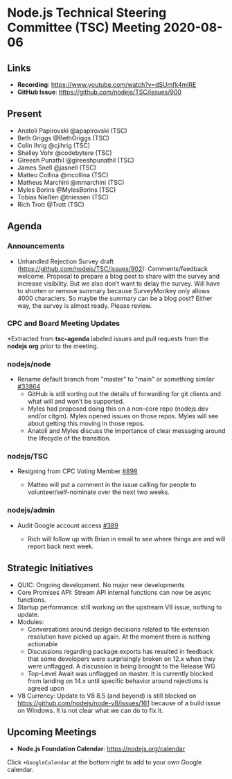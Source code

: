 # Node.js Technical Steering Committee (TSC) Meeting 2020-08-06

## Links

* **Recording**: https://www.youtube.com/watch?v=dSUmfk4mlRE
* **GitHub Issue**: https://github.com/nodejs/TSC/issues/900

## Present

* Anatoli Papirovski @apapirovski (TSC)
* Beth Griggs @BethGriggs (TSC)
* Colin Ihrig @cjihrig (TSC)
* Shelley Vohr @codebytere (TSC)
* Gireesh Punathil @gireeshpunathil (TSC)
* James Snell @jasnell (TSC)
* Matteo Collina @mcollina (TSC)
* Matheus Marchini @mmarchini (TSC)
* Myles Borins @MylesBorins (TSC)
* Tobias Nießen @tniessen (TSC)
* Rich Trott @Trott (TSC)


## Agenda

### Announcements

* Unhandled Rejection Survey draft (https://github.com/nodejs/TSC/issues/902): Comments/feedback welcome. Proposal to prepare a blog post to share with the survey and increase visibility. But we also don’t want to delay the survey. Will have to shorten or remove summary because SurveyMonkey only allows 4000 characters. So maybe the summary can be a blog post? Either way, the survey is almost ready. Please review.



### CPC and Board Meeting Updates
 
*Extracted from **tsc-agenda** labeled issues and pull requests from the **nodejs org** prior to the meeting.

### nodejs/node

* Rename default branch from "master" to "main" or something similar [#33864](https://github.com/nodejs/node/issues/33864)
  * GitHub is still sorting out the details of forwarding for git clients and what will and won’t be supported.
  * Myles had proposed doing this on a non-core repo (nodejs.dev and/or citgm). Myles opened issues on those repos. Myles will see about getting this moving in those repos.
  * Anatoli and Myles discuss the importance of clear messaging around the lifecycle of the transition.


### nodejs/TSC

* Resigning from CPC Voting Member [#898](https://github.com/nodejs/TSC/issues/898)

  * Matteo will put a comment in the issue calling for people to volunteer/self-nominate over the next two weeks. 

### nodejs/admin

* Audit Google account access [#389](https://github.com/nodejs/admin/issues/389)

  * Rich will follow up with Brian in email to see where things are and will report back next week.

## Strategic Initiatives

* QUIC: Ongoing development. No major new developments
* Core Promises API: Stream API internal functions can now be async functions.
* Startup performance: still working on the upstream V8 issue, nothing to update.
* Modules: 
  * Conversations around design decisions related to file extension resolution have picked up again. At the moment there is nothing actionable
  * Discussions regarding package.exports has resulted in feedback that some developers were surprisingly broken on 12.x when they were unflagged. A discussion is being brought to the Release WG
  * Top-Level Await was unflagged on master. It is currently blocked from landing on 14.x until specific behavior around rejections is agreed upon
* V8 Currency: Update to V8 8.5 (and beyond) is still blocked on https://github.com/nodejs/node-v8/issues/161 because of a build issue on Windows. It is not clear what we can do to fix it.

## Upcoming Meetings

* **Node.js Foundation Calendar**: https://nodejs.org/calendar

Click `+GoogleCalendar` at the bottom right to add to your own Google calendar.

